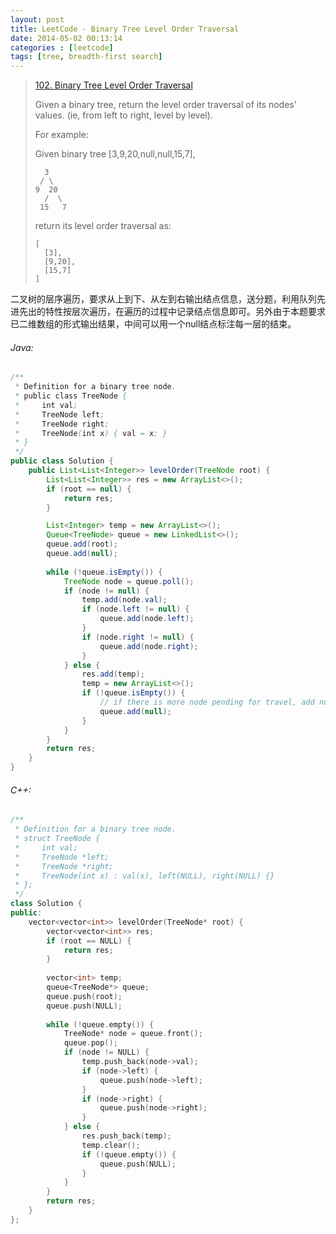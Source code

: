 ```yaml
---
layout: post
title: LeetCode - Binary Tree Level Order Traversal
date: 2014-05-02 00:13:14
categories : [leetcode]
tags: [tree, breadth-first search]
---
```


> [102. Binary Tree Level Order Traversal](https://leetcode.com/problems/binary-tree-level-order-traversal/)
>
> Given a binary tree, return the level order traversal of its nodes' values. (ie, from left to right, level by level).
>
> For example:
>
> Given binary tree [3,9,20,null,null,15,7],
> 
>       3
>      / \
>     9  20
>       /  \
>      15   7
>
> return its level order traversal as:
> 
>     [
>       [3],
>       [9,20],
>       [15,7]
>     ]

二叉树的层序遍历，要求从上到下、从左到右输出结点信息，送分题，利用队列先进先出的特性按层次遍历，在遍历的过程中记录结点信息即可。另外由于本题要求已二维数组的形式输出结果，中间可以用一个null结点标注每一层的结束。
<!--more-->

###### Java:
``` java
/**
 * Definition for a binary tree node.
 * public class TreeNode {
 *     int val;
 *     TreeNode left;
 *     TreeNode right;
 *     TreeNode(int x) { val = x; }
 * }
 */
public class Solution {
    public List<List<Integer>> levelOrder(TreeNode root) {
        List<List<Integer>> res = new ArrayList<>();
        if (root == null) {
            return res;
        }

        List<Integer> temp = new ArrayList<>();
        Queue<TreeNode> queue = new LinkedList<>();
        queue.add(root);
        queue.add(null);
        
        while (!queue.isEmpty()) {
            TreeNode node = queue.poll();
            if (node != null) {
                temp.add(node.val);
                if (node.left != null) {
                    queue.add(node.left);
                }
                if (node.right != null) {
                    queue.add(node.right);
                }
            } else {
                res.add(temp);
                temp = new ArrayList<>();
                if (!queue.isEmpty()) {
                    // if there is more node pending for travel, add null node to mark as the end of one level
                    queue.add(null);
                }
            }
        }
        return res;
    }
}
```

###### C++:
``` c++
/**
 * Definition for a binary tree node.
 * struct TreeNode {
 *     int val;
 *     TreeNode *left;
 *     TreeNode *right;
 *     TreeNode(int x) : val(x), left(NULL), right(NULL) {}
 * };
 */
class Solution {
public:
    vector<vector<int>> levelOrder(TreeNode* root) {
        vector<vector<int>> res;
        if (root == NULL) {
            return res;
        }
        
        vector<int> temp;
        queue<TreeNode*> queue;
        queue.push(root);
        queue.push(NULL);
        
        while (!queue.empty()) {
            TreeNode* node = queue.front();
            queue.pop();
            if (node != NULL) {
                temp.push_back(node->val);
                if (node->left) {
                    queue.push(node->left);
                }
                if (node->right) {
                    queue.push(node->right);
                }
            } else {
                res.push_back(temp);
                temp.clear();
                if (!queue.empty()) {
                    queue.push(NULL);
                }
            }
        }
        return res;
    }
};
```

